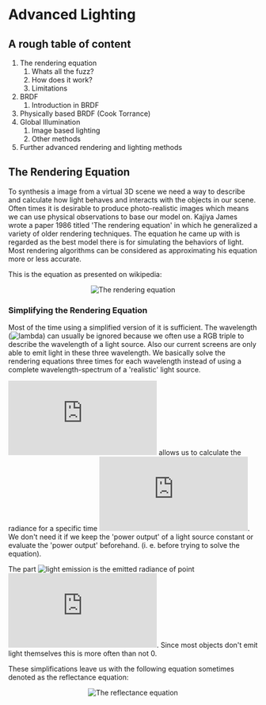 # Advanced Lighting
## A rough table of content
1. The rendering equation
   1. Whats all the fuzz?
   2. How does it work?
   3. Limitations
2. BRDF
   1. Introduction in BRDF
3. Physically based BRDF (Cook Torrance)
4. Global Illumination
   1. Image based lighting
   2. Other methods
5. Further advanced rendering and lighting methods

## The Rendering Equation
To synthesis a image from a virtual 3D scene we need a way to describe and calculate how light behaves and interacts with the objects in our scene. Often times it is desirable to produce photo-realistic images which means we can use physical observations to base our model on. Kajiya James wrote a paper 1986 titled 'The rendering equation' in which he generalized a variety of older rendering techniques. The equation he came up with is regarded as the best model there is for simulating the behaviors of light. Most rendering algorithms can be considered as approximating his equation more or less accurate.

This is the equation as presented on wikipedia:
<p align="center">
  <img src="https://latex.codecogs.com/gif.latex?L_{\text{o}}(\mathbf&space;x,&space;\omega_{\text{o}},&space;\lambda,&space;t)&space;=&space;L_e(\mathbf&space;x,&space;\omega_{\text{o}},&space;\lambda,&space;t)&space;&plus;&space;\int_\Omega&space;f_r(\mathbf&space;x,&space;\omega_{\text{i}},&space;\omega_{\text{o}},&space;\lambda,&space;t)&space;L_{\text{i}}(\mathbf&space;x,&space;\omega_{\text{i}},&space;\lambda,&space;t)&space;(\omega_{\text{i}}\cdot\mathbf&space;n)&space;\operatorname&space;d&space;\omega_{\text{i}}" alt="The rendering equation"/>
</p>

### Simplifying the Rendering Equation

Most of the time using a simplified version of it is sufficient. The wavelength (![lambda](https://latex.codecogs.com/gif.latex?\lambda)) can usually be ignored because we often use a RGB triple to describe the wavelength of a light source. Also our current screens are only able to emit light in these three wavelength. We basically solve the rendering equations three times for each wavelength instead of using a complete wavelength-spectrum of a 'realistic' light source.

![time](https://latex.codecogs.com/gif.latex?t) allows us to calculate the radiance for a specific time ![time](https://latex.codecogs.com/gif.latex?t). We don't need it if we keep the 'power output' of a light source constant or evaluate the 'power output' beforehand. (i. e. before trying to solve the equation).


The part ![light emission](https://latex.codecogs.com/gif.latex?L_e(\mathbf&space;x,&space;\omega_{\text{o}},&space;\lambda,&space;t)) is the emitted radiance of point ![x](https://latex.codecogs.com/gif.latex?x). Since most objects don't emit light themselves this is more often than not 0.

These simplifications leave us with the following equation sometimes denoted as the reflectance equation:


<p align="center">
   <img src="https://latex.codecogs.com/gif.latex?L_o(x,\omega_o)&space;=&space;\int\limits_{\Omega}&space;f_r(x,\omega_i,\omega_o)&space;L_i(x,\omega_i)(&space;n&space;\cdot&space;\omega_i)&space;d\omega_i" alt="The reflectance equation"/>
</p>
